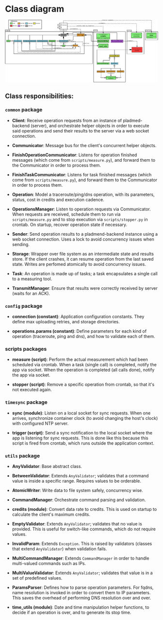 # Class diagram

![pladmed-client class diagram](class-diagram.png)

## Class responsibilities:


### `common` package

* **Client**: Receive operation requests from an instance of pladmed-backend (server), and orchestrate helper objects in order to execute said operations and send their results to the server via a web socket connection.

* **Communicator**: Message bus for the client's concurrent helper objects.

* **FinishOperationCommunicator**: Listens for operation finished messages (which come from `scripts/measure.py`), and forward them to the Communicator in order to process them.

* **FinishTaskCommunicator**: Listens for task finished messages (which come from `scripts/measure.py`), and forward them to the Communicator in order to process them.

* **Operation**: Model a traceroute/ping/dns operation, with its parameters, status, cost in credits and execution cadence.

* **OperationsManager**: Listen to operation requests via Communicator. When requests are received, schedule them to run via `scripts/measure.py` and to stop execution via `scripts/stopper.py` in crontab. On startup, recover operation state if necessary.

* **Sender**: Send operation results to a pladmend-backend instance using a web socket connection. Uses a lock to avoid concurrency issues when sending.

* **Storage**: Wrapper over file system as an intermediate state and results store. If the client crashes, it can resume operation from the last saved state. Writes are perfomed atomically to avoid concurrency issues.

* **Task**: An operation is made up of tasks; a task encapsulates a single call to a measuring tool.

* **TransmitManager**: Ensure that results were correctly received by server (waits for an ACK).

### `config` package

* **connection (constant)**: Application configuration constants. They define max uploading retries, and storage directories.

* **operations.params (constant)**: Define parameters for each kind of operation (traceroute, ping and dns), and how to validate each of them.

### scripts packages

* **measure (script)**: Perform the actual measurement which had been scheduled via crontab. When a task (single call) is completed, notify the app via socket. When the operation is completed (all calls done), notify the app via socket.

* **stopper (script)**: Remove a specific operation from crontab, so that it's not executed again.

### `timesync` package

* **sync (module)**: Listen on a local socket for sync requests. When one arrives, synchronize container clock (to avoid changing the host's clock) with configured NTP server.

* **trigger (script)**: Send a sync notification to the local socket where the app is listening for sync requests. This is done like this because this script is fired from crontab, which runs outside the application context.

### `utils` package

* **AnyValidator**: Base abstract class.

* **BetweenValidator**: Extends `AnyValidator`; validates that a command value is inside a specific range. Requires values to be orderable.

* **AtomicWriter**: Write data to file system safely, concurrency wise.

* **CommandManager**: Orchestrate command parsing and validation.

* **credits (module)**: Convert data rate to credits. This is used on startup to calculate the client's maximum credits.

* **EmptyValidator**: Extends `AnyValidator`; validates that no value is provided. This is useful for switch-like commands, which do not require values.

* **InvalidParam**: Extends `Exception`. This is raised by validators (classes that extend `AnyValidator`) when validation fails.

* **MultiCommandManager**: Extends `CommandManager` in order to handle multi-valued commands such as IPs.

* **MultiValueValidator**: Extends `AnyValidator`; validates that value is in a set of predefined values.

* **ParamsParser**: Defines how to parse operation parameters. For fqdns, name resolution is invoked in order to convert them to IP parameters. This saves the overhead of performing DNS resolution over and over.

* **time_utils (module)**: Date and time manipulation helper functions, to decide if an operation is over, and to generate its stop time.